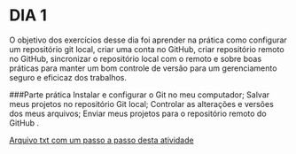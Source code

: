 # DIA 1

O objetivo dos exercícios desse dia foi aprender na prática como configurar um repositório git local, criar uma conta no GitHub, criar repositório remoto no GitHub, sincronizar o repositório local com o remoto e sobre boas práticas para manter um bom controle de versão para um gerenciamento seguro e eficicaz dos trabalhos.

###Parte prática
Instalar e configurar o Git no meu computador;
Salvar meus projetos no repositório Git local;
Controlar as alterações e versões dos meus arquivos;
Enviar meus projetos para o repositório remoto do GitHub .

[Arquivo txt com um passo a passo desta atividade](passoapasso.txt)
